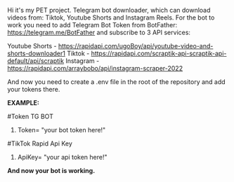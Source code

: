 Hi it's my PET project. Telegram bot downloader, which can download videos from: Tiktok, Youtube Shorts and Instagram Reels. For the bot to work you need to add Telegram Bot Token from BotFather:
https://telegram.me/BotFather
and subscribe to 3 API services:

Youtube Shorts - https://rapidapi.com/ugoBoy/api/youtube-video-and-shorts-downloader1
Tiktok - https://rapidapi.com/scraptik-api-scraptik-api-default/api/scraptik
Instagram - https://rapidapi.com/arraybobo/api/instagram-scraper-2022


And now you need to create a .env file in the root of the repository and add your tokens there.

**EXAMPLE:**

#Token TG BOT
1. Token= "your bot token here!"

#TikTok Rapid Api Key
1. ApiKey= "your api token here!"


**And now your bot is working.**
